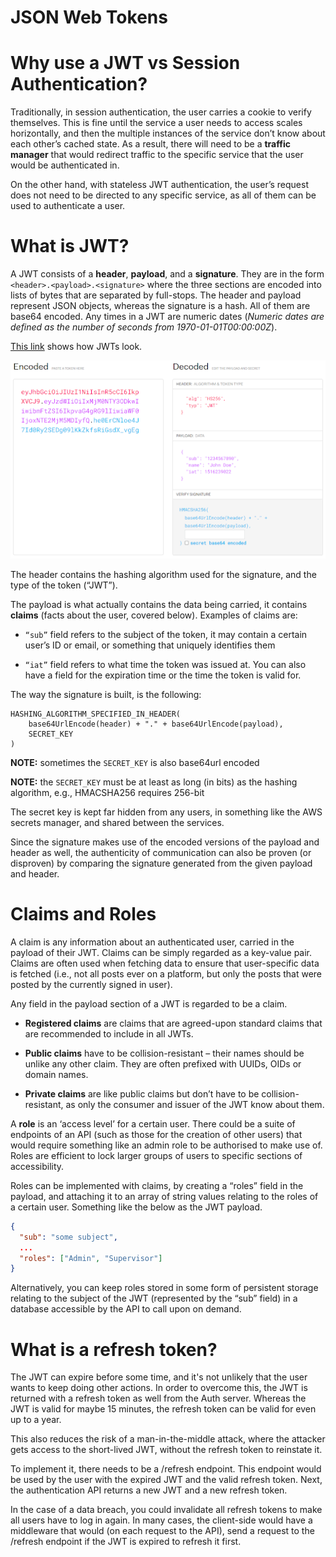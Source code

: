 # JSON Web Tokens

# Why use a JWT vs Session Authentication?

Traditionally, in session authentication, the user carries a cookie to verify themselves. This is fine until the service a user needs to access scales horizontally, and then the multiple instances of the service don’t know about each other’s cached state. As a result, there will need to be a **traffic manager** that would redirect traffic to the specific service that the user would be authenticated in.

On the other hand, with stateless JWT authentication, the user’s request does not need to be directed to any specific service, as all of them can be used to authenticate a user.

# What is JWT?

A JWT consists of a **header**, **payload**, and a **signature**. They are in the form `<header>.<payload>.<signature>` where the three sections are encoded into lists of bytes that are separated by full-stops. The header and payload represent JSON objects, whereas the signature is a hash. All of them are base64 encoded.
Any times in a JWT are numeric dates (_Numeric dates are defined as the number of seconds from 1970-01-01T00:00:00Z_).

[This link](https://jwt.io/) shows how JWTs look.

![JWT Example from JWT.io](./doc/jwt-example.png)

The header contains the hashing algorithm used for the signature, and the type of the token (“JWT”).

The payload is what actually contains the data being carried, it contains **claims** (facts about the user, covered below). Examples of claims are:

- `“sub”` field refers to the subject of the token, it may contain a certain user’s ID or email, or something that uniquely identifies them

- `“iat”` field refers to what time the token was issued at. You can also have a field for the expiration time or the time the token is valid for.

The way the signature is built, is the following:

```
HASHING_ALGORITHM_SPECIFIED_IN_HEADER(
    base64UrlEncode(header) + "." + base64UrlEncode(payload),
    SECRET_KEY
)
```

**NOTE:** sometimes the `SECRET_KEY` is also base64url encoded

**NOTE:** the `SECRET_KEY` must be at least as long (in bits) as the hashing algorithm, e.g., HMACSHA256 requires 256-bit

The secret key is kept far hidden from any users, in something like the AWS secrets manager, and shared between the services.

Since the signature makes use of the encoded versions of the payload and header as well, the authenticity of communication can also be proven (or disproven) by comparing the signature generated from the given payload and header.

# Claims and Roles

A claim is any information about an authenticated user, carried in the payload of their JWT. Claims can be simply regarded as a key-value pair. Claims are often used when fetching data to ensure that user-specific data is fetched (i.e., not all posts ever on a platform, but only the posts that were posted by the currently signed in user).

Any field in the payload section of a JWT is regarded to be a claim.

- **Registered claims** are claims that are agreed-upon standard claims that are recommended to include in all JWTs.

- **Public claims** have to be collision-resistant – their names should be unlike any other claim. They are often prefixed with UUIDs, OIDs or domain names.

- **Private claims** are like public claims but don’t have to be collision-resistant, as only the consumer and issuer of the JWT know about them.

A **role** is an ‘access level’ for a certain user. There could be a suite of endpoints of an API (such as those for the creation of other users) that would require something like an admin role to be authorised to make use of. Roles are efficient to lock larger groups of users to specific sections of accessibility.

Roles can be implemented with claims, by creating a “roles” field in the payload, and attaching it to an array of string values relating to the roles of a certain user. Something like the below as the JWT payload.

```json
{
  "sub": "some subject",
  ...
  "roles": ["Admin", "Supervisor"]
}
```

Alternatively, you can keep roles stored in some form of persistent storage relating to the subject of the JWT (represented by the “sub” field) in a database accessible by the API to call upon on demand.

# What is a refresh token?

The JWT can expire before some time, and it's not unlikely that the user wants to keep doing other actions. In order to overcome this, the JWT is returned with a refresh token as well from the Auth server. Whereas the JWT is valid for maybe 15 minutes, the refresh token can be valid for even up to a year.

This also reduces the risk of a man-in-the-middle attack, where the attacker gets access to the short-lived JWT, without the refresh token to reinstate it.

To implement it, there needs to be a /refresh endpoint. This endpoint would be used by the user with the expired JWT and the valid refresh token. Next, the authentication API returns a new JWT and a new refresh token.

In the case of a data breach, you could invalidate all refresh tokens to make all users have to log in again.
In many cases, the client-side would have a middleware that would (on each request to the API), send a request to the /refresh endpoint if the JWT is expired to refresh it first.

